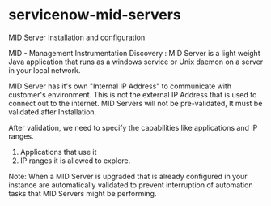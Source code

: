 # servicenow-mid-servers
MID Server Installation and configuration

MID - Management Instrumentation Discovery :
MID Server is a light weight Java application that runs as a windows service or Unix daemon on a server in your local network.

MID Server has it's own "Internal IP Address" to communicate with customer's environment. This is not the external IP Address that is used to connect out to the internet. MID Servers will not be pre-validated, It must be validated after Installation.

After validation, we need to specify the capabilities like applications and IP ranges.

1. Applications that use it 
2. IP ranges it is allowed to explore.

Note: When a MID Server is upgraded that is already configured in your instance are automatically validated to prevent interruption of automation tasks that MID Servers might be performing.


